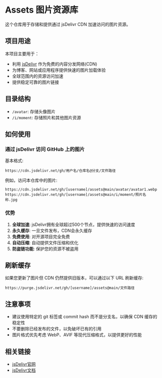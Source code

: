 # Assets 图片资源库

这个仓库用于存储和提供通过 jsDelivr CDN 加速访问的图片资源。

## 项目用途

本项目主要用于：
- 利用 [jsDelivr](https://www.jsdelivr.com/) 作为免费的内容分发网络(CDN)
- 为博客、网站或应用程序提供快速的图片加载体验
- 全球范围内的资源访问加速
- 提供稳定可靠的图片链接

## 目录结构

- `/avatar`: 存储头像图片
- `/i/moment`: 存储照片和其他图片资源

## 如何使用

### 通过 jsDelivr 访问 GitHub 上的图片

基本格式:
```
https://cdn.jsdelivr.net/gh/用户名/仓库名@分支/文件路径
```

例如，访问本仓库中的图片:
```
https://cdn.jsdelivr.net/gh/[username]/assets@main/avatar/avatar1.webp
https://cdn.jsdelivr.net/gh/[username]/assets@main/i/moment/照片名称.jpg
```

### 优势

1. **全球加速**: jsDelivr拥有全球超过500个节点，提供快速的访问速度
2. **永久缓存**: 一旦文件发布，CDN会永久缓存
3. **免费使用**: 对开源项目完全免费
4. **自动压缩**: 自动提供文件压缩和优化
5. **防盗链功能**: 保护您的资源不被盗用

## 刷新缓存

如果您更新了图片但 CDN 仍然提供旧版本，可以通过以下 URL 刷新缓存:
```
https://purge.jsdelivr.net/gh/[username]/assets@main/文件路径
```

## 注意事项

- 建议使用特定的 git 标签或 commit hash 而不是分支名，以确保 CDN 缓存的稳定性
- 不要删除已经发布的文件，以免破坏已有的引用
- 图片格式优先考虑 WebP、AVIF 等现代压缩格式，以提供更好的性能

## 相关链接

- [jsDelivr官网](https://www.jsdelivr.com/)
- [jsDelivr文档](https://www.jsdelivr.com/documentation) 